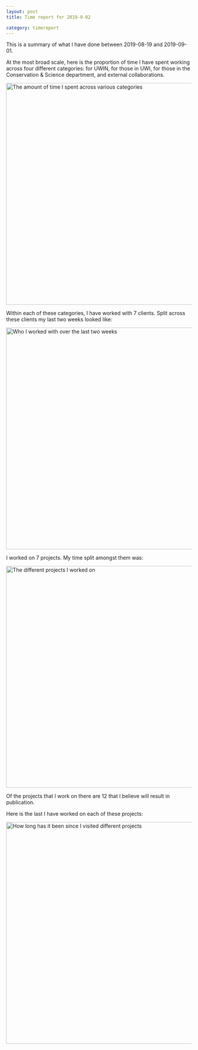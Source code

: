 ```yaml
---
layout: post
title: Time report for 2019-9-02

category: timereport
---
```



This is a summary of what I have done between 2019-08-19 and 2019-09-01.

At the most broad scale, here is the proportion of time I have spent working across four different categories: for UWIN, for those in UWI, for those in the Conservation & Science department, and external collaborations.

<img src='{{site.baseurl}}/images/2019-9-02_category_plot.jpg' alt='The amount of time I spent across various categories' width='600' height='600'>

Within each of these categories, I have worked with 7 clients. Split across these clients my last two weeks looked like:

<img src='{{site.baseurl}}/images/2019-9-02_client_plot.jpg' alt='Who I worked with over the last two weeks' width='600' height='600'>

I worked on 7 projects. My time split amongst them was:

<img src='{{site.baseurl}}/images/2019-9-02_project_plot.jpg' alt='The different projects I worked on' width='600' height='600'>

Of the projects that I work on there are 12 that I believe will result in publication.

Here is the last I have worked on each of these projects:

<img src='{{site.baseurl}}/images/2019-9-02_weeks_since.jpg' alt='How long has it been since I visited different projects' width='600' height='600'>

